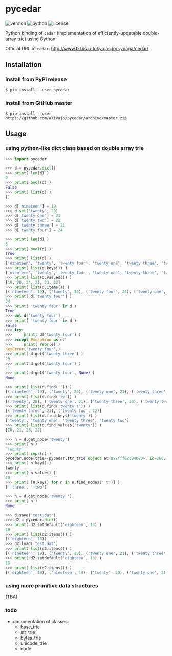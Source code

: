# pycedar

![version](https://img.shields.io/pypi/v/pycedar.svg)
![python](https://img.shields.io/pypi/pyversions/pycedar.svg)
![license](https://img.shields.io/pypi/l/pycedar.svg)

Python binding of ``cedar`` (implementation of efficiently-updatable double-array trie) using Cython

Official URL of ``cedar``: http://www.tkl.iis.u-tokyo.ac.jp/~ynaga/cedar/

## Installation

### install from PyPi release

```shell
$ pip install --user pycedar
```

### install from GitHub master

```shell
$ pip install --user https://github.com/akivajp/pycedar/archive/master.zip
```

## Usage

### using python-like dict class based on double array trie

```python
>>> import pycedar

>>> d = pycedar.dict()
>>> print( len(d) )
0
>>> print( bool(d) )
False
>>> print( list(d) )
[]

>>> d['nineteen'] = 19
>>> d.set('twenty', 20)
>>> d['twenty one'] = 21
>>> d['twenty two'] = 22
>>> d['twenty three'] = 23
>>> d['twenty four'] = 24

>>> print( len(d) )
6
>>> print( bool(d) )
True
>>> print( list(d) )
['nineteen', 'twenty', 'twenty four', 'twenty one', 'twenty three', 'twenty two']
>>> print( list(d.keys()) )
['nineteen', 'twenty', 'twenty four', 'twenty one', 'twenty three', 'twenty two']
>>> print( list(d.values()) )
[19, 20, 24, 21, 23, 22]
>>> print( list(d.items()) )
[('nineteen', 19), ('twenty', 20), ('twenty four', 24), ('twenty one', 21), ('twenty three', 23), ('twenty two', 22)]
>>> print( d['twenty four'] )
24
>>> print( 'twenty four' in d )
True
>>> del d['twenty four']
>>> print( 'twenty four' in d )
False
>>> try:
>>>     print( d['twenty four'] )
>>> except Exception as e:
>>>     print( repr(e) )
KeyError('twenty four',)
>>> print( d.get('twenty three') )
23
>>> print( d.get('twenty four') )
-1
>>> print( d.get('twenty four', None) )
None

>>> print( list(d.find('')) )
[('nineteen', 19), ('twenty', 20), ('twenty one', 21), ('twenty three', 23), ('twenty two', 22)]
>>> print( list(d.find('tw')) )
[('twenty', 20), ('twenty one', 21), ('twenty three', 23), ('twenty two', 22)]
>>> print( list(d.find('twenty t')) )
[('twenty three', 23), ('twenty two', 22)]
>>> print( list(d.find_keys('twenty')) )
['twenty', 'twenty one', 'twenty three', 'twenty two']
>>> print( list(d.find_values('twenty')) )
[20, 21, 23, 22]

>>> n = d.get_node('twenty')
>>> print( n )
'twenty'
>>> print( repr(n) )
pycedar.node(trie=<pycedar.str_trie object at 0x7fffe2394b80>, id=260, length=6, root=0)
>>> print( n.key() )
twenty
>>> print( n.value() )
20
>>> print( [n.key() for n in n.find_nodes(' t')] )
[' three', ' two']

>>> n = d.get_node('twenty ')
>>> print( n )
None

>>> d.save('test.dat')
>>> d2 = pycedar.dict()
>>> print( d2.setdefault('eighteen', 18) )
18
>>> print( list(d2.items()) )
[('eighteen', 18)]
>>> d2.load('test.dat')
>>> print( list(d2.items()) )
[('nineteen', 19), ('twenty', 20), ('twenty one', 21), ('twenty three', 23), ('twenty two', 22)]
>>> print( d2.setdefault('eighteen', 18) )
18
>>> print( list(d2.items()) )
[('eighteen', 18), ('nineteen', 19), ('twenty', 20), ('twenty one', 21), ('twenty three', 23), ('twenty two', 22)]
```

### using more primitive data structures

(TBA)

### todo

* documentation of classes:
    * base_trie
    * str_trie
    * bytes_trie
    * unicode_trie
    * node